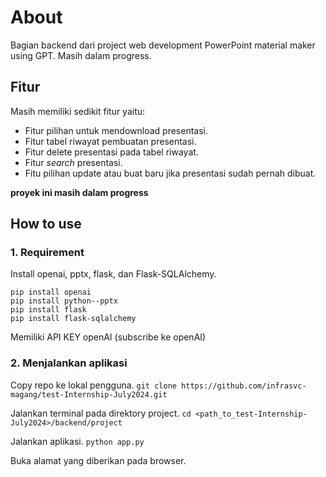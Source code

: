 # About

Bagian backend dari project web development PowerPoint material maker using GPT. Masih dalam progress.

## Fitur
Masih memiliki sedikit fitur yaitu:
- Fitur pilihan untuk mendownload presentasi.
- Fitur tabel riwayat pembuatan presentasi.
- Fitur delete presentasi pada tabel riwayat.
- Fitur *search* presentasi.
- Fitu pilihan update atau buat baru jika presentasi sudah pernah dibuat.

**proyek ini masih dalam progress**

## How to use

### 1. Requirement
Install openai, pptx, flask, dan Flask-SQLAlchemy. 

```
pip install openai
pip install python--pptx
pip install flask
pip install flask-sqlalchemy
```
Memiliki API KEY openAI (subscribe ke openAI)

### 2. Menjalankan aplikasi

Copy repo ke lokal pengguna.
```git clone https://github.com/infrasvc-magang/test-Internship-July2024.git```

Jalankan terminal pada direktory project.
```cd <path_to_test-Internship-July2024>/backend/project```

Jalankan aplikasi.
```python app.py```

Buka alamat yang diberikan pada browser.


